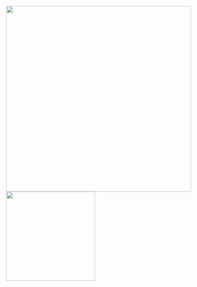 <img src="https://github-readme-stats.vercel.app/api?username=Harry-Yates&show_icons=true&count_private=true" width="500" height="auto"/><img src="https://github-readme-stats.vercel.app/api/top-langs/?username=Harry-Yates&layout=compact/" width="240" height="auto"/>
